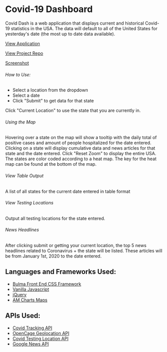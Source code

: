# Covid-19 Dashboard
Covid Dash is a web application that displays current and historical Covid-19 statistics in the USA. The data will default to all of the United States 
for yesterday's date (the most up to date data available).

[View Application](https://jamesravelle.github.io/covid-dash/)

[View Project Repo](https://github.com/jamesravelle/covid-dash)

[Screenshot](Images/screenshot.png)

###### How to Use:
- Select a location from the dropdown
- Select a date
- Click "Submit" to get data for that state

Click "Current Location" to use the state that you are currently in.

###### Using the Map
Hovering over a state on the map will show a tooltip with the daily total of positive cases and amount of people hospitalized for the date entered. 
Clicking on a state will display cumulative data and news articles for that state and the date entered. 
Click "Reset Zoom" to display the entire USA. 
The states are color coded according to a heat map. The key for the heat map can be found at the bottom of the map.

###### View Table Output
A list of all states for the current date entered in table format

###### View Testing Locations
Output all testing locations for the state entered.

###### News Headlines
After clicking submit or getting your current location, the top 5 news headlines related to Coronavirus + the state will be listed. 
These articles will be from January 1st, 2020 to the date entered.

## Languages and Frameworks Used:
- [Bulma Front End CSS Framework](https://bulma.io/)
- [Vanilla Javascript](http://vanilla-js.com/)
- [jQuery](https://jquery.com/)
- [AM Charts Maps](https://www.amcharts.com/javascript-maps/)

## APIs Used:
- [Covid Tracking API](https://covidtracking.com/data/api)
- [OpenCage Geolocation API](https://opencagedata.com/api)
- [Covid Testing Location API](https://covid-19-apis.postman.com/covid-19-testing-locations/)
- [Google News API](https://gnews.io/)

